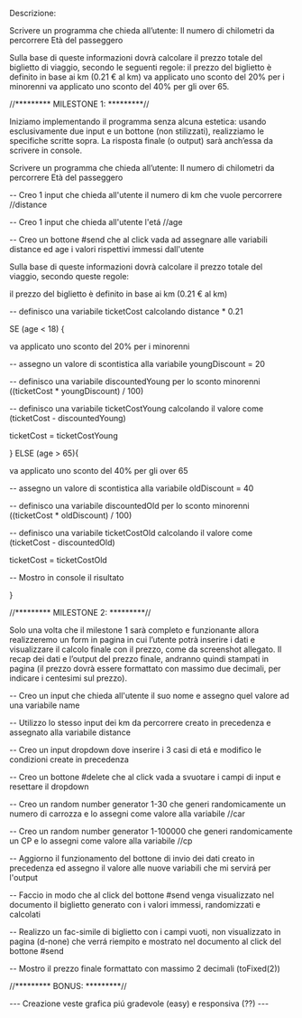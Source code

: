 Descrizione:

Scrivere un programma che chieda all’utente:
Il numero di chilometri da percorrere
Età del passeggero

Sulla base di queste informazioni dovrà calcolare il prezzo totale del biglietto di viaggio, secondo le seguenti regole:
il prezzo del biglietto è definito in base ai km (0.21 € al km)
va applicato uno sconto del 20% per i minorenni
va applicato uno sconto del 40% per gli over 65.

//********* MILESTONE 1: *********//

Iniziamo implementando il programma senza alcuna estetica: usando esclusivamente due input e un bottone (non stilizzati), realizziamo le specifiche scritte sopra. La risposta finale (o output) sarà anch’essa da scrivere in console.

Scrivere un programma che chieda all’utente:
Il numero di chilometri da percorrere
Età del passeggero

-- Creo 1 input che chieda all'utente il numero di km che vuole percorrere //distance

-- Creo 1 input che chieda all'utente l'etá //age

-- Creo un bottone #send che al click vada ad assegnare alle variabili distance ed age i valori rispettivi immessi dall'utente

Sulla base di queste informazioni dovrà calcolare il prezzo totale del viaggio, secondo queste regole:

il prezzo del biglietto è definito in base ai km (0.21 € al km)

-- definisco una variabile ticketCost calcolando distance * 0.21

SE (age < 18) {

va applicato uno sconto del 20% per i minorenni

-- assegno un valore di scontistica alla variabile youngDiscount = 20

-- definisco una variabile discountedYoung per lo sconto minorenni ((ticketCost * youngDiscount) / 100)

-- definisco una variabile ticketCostYoung calcolando il valore come (ticketCost - discountedYoung)

ticketCost = ticketCostYoung

} ELSE (age > 65){

va applicato uno sconto del 40% per gli over 65

-- assegno un valore di scontistica alla variabile oldDiscount = 40

-- definisco una variabile discountedOld per lo sconto minorenni ((ticketCost * oldDiscount) / 100)

-- definisco una variabile ticketCostOld calcolando il valore come (ticketCost - discountedOld)

ticketCost = ticketCostOld

-- Mostro in console il risultato

}

//********* MILESTONE 2: *********//

Solo una volta che il milestone 1 sarà completo e funzionante allora realizzeremo un form in pagina in cui l’utente potrà inserire i dati e visualizzare il calcolo finale con il prezzo, come da screenshot allegato. Il recap dei dati e l’output del prezzo finale, andranno quindi stampati in pagina (il prezzo dovrà essere formattato con massimo due decimali, per indicare i centesimi sul prezzo).

-- Creo un input che chieda all'utente il suo nome e assegno quel valore ad una variabile name

-- Utilizzo lo stesso input dei km da percorrere creato in precedenza e assegnato alla variabile distance

-- Creo un input dropdown dove inserire i 3 casi di etá e modifico le condizioni create in precedenza

-- Creo un bottone #delete che al click vada a svuotare i campi di input e resettare il dropdown

-- Creo un random number generator 1-30 che generi randomicamente un numero di carrozza e lo assegni come valore alla variabile //car

-- Creo un random number generator 1-100000 che generi randomicamente un CP e lo assegni come valore alla variabile //cp

-- Aggiorno il funzionamento del bottone di invio dei dati creato in precedenza ed assegno il valore alle nuove variabili che mi servirá per l'output 

-- Faccio in modo che al click del bottone #send venga visualizzato nel documento il biglietto generato con i valori immessi, randomizzati e calcolati

-- Realizzo un fac-simile di biglietto con i campi vuoti, non visualizzato in pagina (d-none) che verrá riempito e mostrato nel documento al click del bottone #send

-- Mostro il prezzo finale formattato con massimo 2 decimali (toFixed(2))


//********* BONUS: *********//

--- Creazione veste grafica piú gradevole (easy) e responsiva (??) ---
